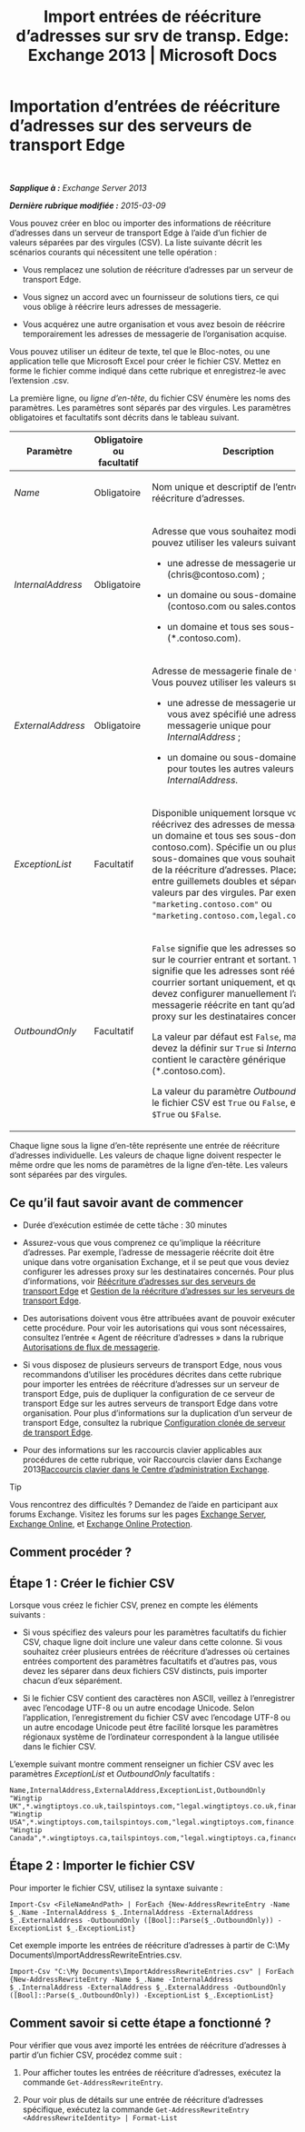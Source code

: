 ﻿---
title: 'Import entrées de réécriture d’adresses sur srv de transp. Edge: Exchange 2013 | Microsoft Docs'
TOCTitle: Importation d’entrées de réécriture d’adresses sur des serveurs de transport Edge
ms:assetid: bd0942c6-9c66-4b4c-b9bc-2f5f783def76
ms:mtpsurl: https://technet.microsoft.com/fr-fr/library/Bb331966(v=EXCHG.150)
ms:contentKeyID: 61060523
ms.date: 05/23/2018
mtps_version: v=EXCHG.150
ms.translationtype: MT
---

# Importation d’entrées de réécriture d’adresses sur des serveurs de transport Edge

 

_**Sapplique à :** Exchange Server 2013_

_**Dernière rubrique modifiée :** 2015-03-09_

Vous pouvez créer en bloc ou importer des informations de réécriture d’adresses dans un serveur de transport Edge à l’aide d’un fichier de valeurs séparées par des virgules (CSV). La liste suivante décrit les scénarios courants qui nécessitent une telle opération :

  - Vous remplacez une solution de réécriture d’adresses par un serveur de transport Edge.

  - Vous signez un accord avec un fournisseur de solutions tiers, ce qui vous oblige à réécrire leurs adresses de messagerie.

  - Vous acquérez une autre organisation et vous avez besoin de réécrire temporairement les adresses de messagerie de l’organisation acquise.

Vous pouvez utiliser un éditeur de texte, tel que le Bloc-notes, ou une application telle que Microsoft Excel pour créer le fichier CSV. Mettez en forme le fichier comme indiqué dans cette rubrique et enregistrez-le avec l’extension .csv.

La première ligne, ou *ligne d’en-tête*, du fichier CSV énumère les noms des paramètres. Les paramètres sont séparés par des virgules. Les paramètres obligatoires et facultatifs sont décrits dans le tableau suivant.


<table>
<colgroup>
<col style="width: 33%" />
<col style="width: 33%" />
<col style="width: 33%" />
</colgroup>
<thead>
<tr class="header">
<th>Paramètre</th>
<th>Obligatoire ou facultatif</th>
<th>Description</th>
</tr>
</thead>
<tbody>
<tr class="odd">
<td><p><em>Name</em></p></td>
<td><p>Obligatoire</p></td>
<td><p>Nom unique et descriptif de l’entrée de réécriture d’adresses.</p></td>
</tr>
<tr class="even">
<td><p><em>InternalAddress</em></p></td>
<td><p>Obligatoire</p></td>
<td><p>Adresse que vous souhaitez modifier. Vous pouvez utiliser les valeurs suivantes :</p>
<ul>
<li><p>une adresse de messagerie unique (chris@contoso.com) ;</p></li>
<li><p>un domaine ou sous-domaine unique (contoso.com ou sales.contoso.com) ;</p></li>
<li><p>un domaine et tous ses sous-domaines (*.contoso.com).</p></li>
</ul></td>
</tr>
<tr class="odd">
<td><p><em>ExternalAddress</em></p></td>
<td><p>Obligatoire</p></td>
<td><p>Adresse de messagerie finale de votre choix. Vous pouvez utiliser les valeurs suivantes :</p>
<ul>
<li><p>une adresse de messagerie unique si vous avez spécifié une adresse de messagerie unique pour <em>InternalAddress</em> ;</p></li>
<li><p>un domaine ou sous-domaine unique pour toutes les autres valeurs de <em>InternalAddress</em>.</p></li>
</ul></td>
</tr>
<tr class="even">
<td><p><em>ExceptionList</em></p></td>
<td><p>Facultatif</p></td>
<td><p>Disponible uniquement lorsque vous réécrivez des adresses de messagerie dans un domaine et tous ses sous-domaines (*. contoso.com). Spécifie un ou plusieurs sous-domaines que vous souhaitez exclure de la réécriture d’adresses. Placez la valeur entre guillemets doubles et séparez les valeurs par des virgules. Par exemple, <code>&quot;marketing.contoso.com&quot;</code> ou <code>&quot;marketing.contoso.com,legal.contoso.com&quot;</code>.</p></td>
</tr>
<tr class="odd">
<td><p><em>OutboundOnly</em></p></td>
<td><p>Facultatif</p></td>
<td><p><code>False</code> signifie que les adresses sont écrites sur le courrier entrant et sortant. <code>True</code> signifie que les adresses sont réécrites sur le courrier sortant uniquement, et que vous devez configurer manuellement l’adresse de messagerie réécrite en tant qu’adresse proxy sur les destinataires concernés.</p>
<p>La valeur par défaut est <code>False</code>, mais vous devez la définir sur <code>True</code> si <em>InternalAddress</em> contient le caractère générique (*.contoso.com).</p>
<p>La valeur du paramètre <em>OutboundOnly</em> dans le fichier CSV est <code>True</code> ou <code>False</code>, et non pas <code>$True</code> ou <code>$False</code>.</p></td>
</tr>
</tbody>
</table>


Chaque ligne sous la ligne d’en-tête représente une entrée de réécriture d’adresses individuelle. Les valeurs de chaque ligne doivent respecter le même ordre que les noms de paramètres de la ligne d’en-tête. Les valeurs sont séparées par des virgules.

## Ce qu’il faut savoir avant de commencer

  - Durée d’exécution estimée de cette tâche : 30 minutes

  - Assurez-vous que vous comprenez ce qu’implique la réécriture d’adresses. Par exemple, l’adresse de messagerie réécrite doit être unique dans votre organisation Exchange, et il se peut que vous deviez configurer les adresses proxy sur les destinataires concernés. Pour plus d’informations, voir [Réécriture d’adresses sur des serveurs de transport Edge](address-rewriting-on-edge-transport-servers-exchange-2013-help.md) et [Gestion de la réécriture d’adresses sur les serveurs de transport Edge](manage-address-rewriting-on-edge-transport-servers-exchange-2013-help.md).

  - Des autorisations doivent vous être attribuées avant de pouvoir exécuter cette procédure. Pour voir les autorisations qui vous sont nécessaires, consultez l’entrée « Agent de réécriture d’adresses » dans la rubrique [Autorisations de flux de messagerie](mail-flow-permissions-exchange-2013-help.md).

  - Si vous disposez de plusieurs serveurs de transport Edge, nous vous recommandons d’utiliser les procédures décrites dans cette rubrique pour importer les entrées de réécriture d’adresses sur un serveur de transport Edge, puis de dupliquer la configuration de ce serveur de transport Edge sur les autres serveurs de transport Edge dans votre organisation. Pour plus d’informations sur la duplication d’un serveur de transport Edge, consultez la rubrique [Configuration clonée de serveur de transport Edge](edge-transport-server-cloned-configuration-exchange-2013-help.md).

  - Pour des informations sur les raccourcis clavier applicables aux procédures de cette rubrique, voir Raccourcis clavier dans Exchange 2013[Raccourcis clavier dans le Centre d’administration Exchange](keyboard-shortcuts-in-the-exchange-admin-center-exchange-online-protection-help.md).

> [!TIP]
> Vous rencontrez des difficultés ? Demandez de l’aide en participant aux forums Exchange. Visitez les forums sur les pages <a href="https://go.microsoft.com/fwlink/p/?linkid=60612">Exchange Server</a>, <a href="https://go.microsoft.com/fwlink/p/?linkid=267542">Exchange Online</a>, et <a href="https://go.microsoft.com/fwlink/p/?linkid=285351">Exchange Online Protection</a>.


## Comment procéder ?

## Étape 1 : Créer le fichier CSV

Lorsque vous créez le fichier CSV, prenez en compte les éléments suivants :

  - Si vous spécifiez des valeurs pour les paramètres facultatifs du fichier CSV, chaque ligne doit inclure une valeur dans cette colonne. Si vous souhaitez créer plusieurs entrées de réécriture d’adresses où certaines entrées comportent des paramètres facultatifs et d’autres pas, vous devez les séparer dans deux fichiers CSV distincts, puis importer chacun d’eux séparément.

  - Si le fichier CSV contient des caractères non ASCII, veillez à l’enregistrer avec l’encodage UTF-8 ou un autre encodage Unicode. Selon l’application, l’enregistrement du fichier CSV avec l’encodage UTF-8 ou un autre encodage Unicode peut être facilité lorsque les paramètres régionaux système de l’ordinateur correspondent à la langue utilisée dans le fichier CSV.

L’exemple suivant montre comment renseigner un fichier CSV avec les paramètres *ExceptionList* et *OutboundOnly* facultatifs :

    Name,InternalAddress,ExternalAddress,ExceptionList,OutboundOnly
    "Wingtip UK",*.wingtiptoys.co.uk,tailspintoys.com,"legal.wingtiptoys.co.uk,finance.wingtiptoys.co.uk,support.wingtiptoys.co.uk",True
    "Wingtip USA",*.wingtiptoys.com,tailspintoys.com,"legal.wingtiptoys.com,finance.wingtiptoys.com,support.wingtiptoys.com,corp.wingtiptoys.com",True
    "Wingtip Canada",*.wingtiptoys.ca,tailspintoys.com,"legal.wingtiptoys.ca,finance.wingtiptoys.ca,support.wingtiptoys.ca",True

## Étape 2 : Importer le fichier CSV

Pour importer le fichier CSV, utilisez la syntaxe suivante :

    Import-Csv <FileNameAndPath> | ForEach {New-AddressRewriteEntry -Name $_.Name -InternalAddress $_.InternalAddress -ExternalAddress $_.ExternalAddress -OutboundOnly ([Bool]::Parse($_.OutboundOnly)) -ExceptionList $_.ExceptionList}

Cet exemple importe les entrées de réécriture d’adresses à partir de C:\\My Documents\\ImportAddressRewriteEntries.csv.

    Import-Csv "C:\My Documents\ImportAddressRewriteEntries.csv" | ForEach {New-AddressRewriteEntry -Name $_.Name -InternalAddress $_.InternalAddress -ExternalAddress $_.ExternalAddress -OutboundOnly ([Bool]::Parse($_.OutboundOnly)) -ExceptionList $_.ExceptionList}

## Comment savoir si cette étape a fonctionné ?

Pour vérifier que vous avez importé les entrées de réécriture d’adresses à partir d’un fichier CSV, procédez comme suit :

1.  Pour afficher toutes les entrées de réécriture d’adresses, exécutez la commande `Get-AddressRewriteEntry`.

2.  Pour voir plus de détails sur une entrée de réécriture d’adresses spécifique, exécutez la commande `Get-AddressRewriteEntry <AddressRewriteIdentity> | Format-List`

